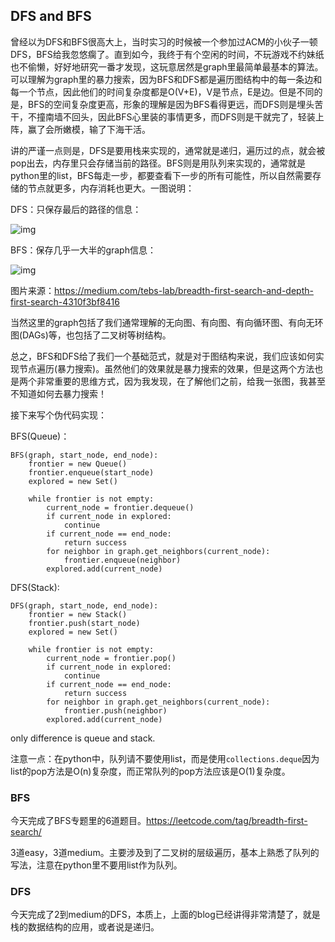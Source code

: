 ## DFS and BFS

曾经以为DFS和BFS很高大上，当时实习的时候被一个参加过ACM的小伙子一顿DFS，BFS给我忽悠瘸了。直到如今，我终于有个空闲的时间，不玩游戏不约妹纸也不偷懒，好好地研究一番才发现，这玩意居然是graph里最简单最基本的算法。可以理解为graph里的暴力搜索，因为BFS和DFS都是遍历图结构中的每一条边和每一个节点，因此他们的时间复杂度都是O(V+E)，V是节点，E是边。但是不同的是，BFS的空间复杂度更高，形象的理解是因为BFS看得更远，而DFS则是埋头苦干，不撞南墙不回头，因此BFS心里装的事情更多，而DFS则是干就完了，轻装上阵，赢了会所嫩模，输了下海干活。

讲的严谨一点则是，DFS是要用栈来实现的，通常就是递归，遍历过的点，就会被pop出去，内存里只会存储当前的路径。BFS则是用队列来实现的，通常就是python里的list，BFS每走一步，都要查看下一步的所有可能性，所以自然需要存储的节点就更多，内存消耗也更大。一图说明：

DFS：只保存最后的路径的信息：

![img](https://miro.medium.com/max/1080/1*jv9MI87yGVSASgnqEKfQGQ.png)

BFS：保存几乎一大半的graph信息：

![img](https://miro.medium.com/max/1080/1*r2vmFbUB1Cl6g3CCuw22Og.png)



图片来源：https://medium.com/tebs-lab/breadth-first-search-and-depth-first-search-4310f3bf8416

当然这里的graph包括了我们通常理解的无向图、有向图、有向循环图、有向无环图(DAGs)等，也包括了二叉树等树结构。

总之，BFS和DFS给了我们一个基础范式，就是对于图结构来说，我们应该如何实现节点遍历(暴力搜索)。虽然他们的效果就是暴力搜索的效果，但是这两个方法也是两个非常重要的思维方式，因为我发现，在了解他们之前，给我一张图，我甚至不知道如何去暴力搜索！

接下来写个伪代码实现：

BFS(Queue)：

```
BFS(graph, start_node, end_node):
    frontier = new Queue()
    frontier.enqueue(start_node)
    explored = new Set()
    
    while frontier is not empty:
        current_node = frontier.dequeue()
        if current_node in explored:
            continue
        if current_node == end_node:
            return success
        for neighbor in graph.get_neighbors(current_node):
            frontier.enqueue(neighbor)
        explored.add(current_node)
```

DFS(Stack):

```
DFS(graph, start_node, end_node):
    frontier = new Stack()
    frontier.push(start_node)
    explored = new Set()
    
    while frontier is not empty:
        current_node = frontier.pop()
        if current_node in explored:
            continue
        if current_node == end_node:
            return success
        for neighbor in graph.get_neighbors(current_node):
            frontier.push(neighbor)
        explored.add(current_node)
```

only difference is queue and stack.

注意一点：在python中，队列请不要使用list，而是使用`collections.deque`因为list的pop方法是O(n)复杂度，而正常队列的pop方法应该是O(1)复杂度。

### BFS

今天完成了BFS专题里的6道题目。https://leetcode.com/tag/breadth-first-search/

3道easy，3道medium。主要涉及到了二叉树的层级遍历，基本上熟悉了队列的写法，注意在python里不要用list作为队列。

### DFS

今天完成了2到medium的DFS，本质上，上面的blog已经讲得非常清楚了，就是栈的数据结构的应用，或者说是递归。